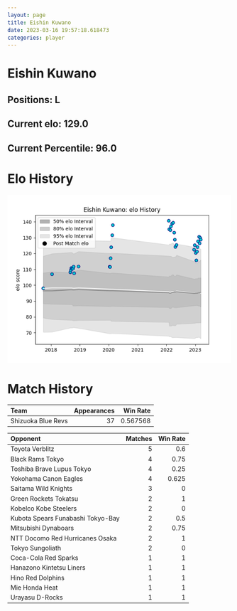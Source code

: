 ```yaml
---  
layout: page  
title: Eishin Kuwano  
date: 2023-03-16 19:57:18.618473  
categories: player  
---
```

# Eishin Kuwano

## Positions: L

## Current elo: 129.0

## Current Percentile: 96.0

# Elo History


![elo history](history_EishinKuwano.png)
# Match History


| Team               |   Appearances |   Win Rate |
|:-------------------|--------------:|-----------:|
| Shizuoka Blue Revs |            37 |   0.567568 |

| Opponent                          |   Matches |   Win Rate |
|:----------------------------------|----------:|-----------:|
| Toyota Verblitz                   |         5 |      0.6   |
| Black Rams Tokyo                  |         4 |      0.75  |
| Toshiba Brave Lupus Tokyo         |         4 |      0.25  |
| Yokohama Canon Eagles             |         4 |      0.625 |
| Saitama Wild Knights              |         3 |      0     |
| Green Rockets Tokatsu             |         2 |      1     |
| Kobelco Kobe Steelers             |         2 |      0     |
| Kubota Spears Funabashi Tokyo-Bay |         2 |      0.5   |
| Mitsubishi Dynaboars              |         2 |      0.75  |
| NTT Docomo Red Hurricanes Osaka   |         2 |      1     |
| Tokyo Sungoliath                  |         2 |      0     |
| Coca-Cola Red Sparks              |         1 |      1     |
| Hanazono Kintetsu Liners          |         1 |      1     |
| Hino Red Dolphins                 |         1 |      1     |
| Mie Honda Heat                    |         1 |      1     |
| Urayasu D-Rocks                   |         1 |      1     |